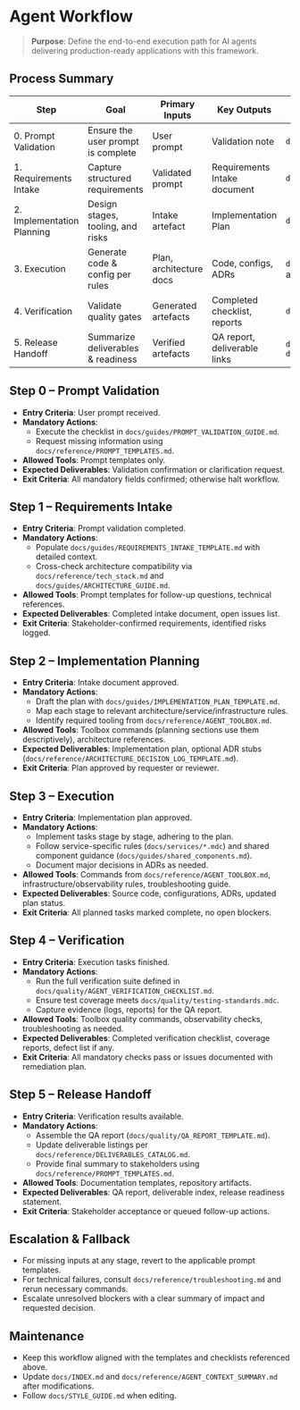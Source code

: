 # Agent Workflow

> **Purpose**: Define the end-to-end execution path for AI agents delivering production-ready applications with this framework.

## Process Summary

| Step | Goal | Primary Inputs | Key Outputs | References |
|------|------|---------------|-------------|------------|
| 0. Prompt Validation | Ensure the user prompt is complete | User prompt | Validation note | `docs/guides/PROMPT_VALIDATION_GUIDE.md` |
| 1. Requirements Intake | Capture structured requirements | Validated prompt | Requirements Intake document | `docs/guides/REQUIREMENTS_INTAKE_TEMPLATE.md` |
| 2. Implementation Planning | Design stages, tooling, and risks | Intake artefact | Implementation Plan | `docs/guides/IMPLEMENTATION_PLAN_TEMPLATE.md` |
| 3. Execution | Generate code & config per rules | Plan, architecture docs | Code, configs, ADRs | `docs/reference/AGENT_TOOLBOX.md`, architecture/service rules |
| 4. Verification | Validate quality gates | Generated artefacts | Completed checklist, reports | `docs/quality/AGENT_VERIFICATION_CHECKLIST.md` |
| 5. Release Handoff | Summarize deliverables & readiness | Verified artefacts | QA report, deliverable links | `docs/quality/QA_REPORT_TEMPLATE.md`, `docs/reference/DELIVERABLES_CATALOG.md` |

## Step 0 – Prompt Validation

- **Entry Criteria**: User prompt received.
- **Mandatory Actions**:
  - Execute the checklist in `docs/guides/PROMPT_VALIDATION_GUIDE.md`.
  - Request missing information using `docs/reference/PROMPT_TEMPLATES.md`.
- **Allowed Tools**: Prompt templates only.
- **Expected Deliverables**: Validation confirmation or clarification request.
- **Exit Criteria**: All mandatory fields confirmed; otherwise halt workflow.

## Step 1 – Requirements Intake

- **Entry Criteria**: Prompt validation completed.
- **Mandatory Actions**:
  - Populate `docs/guides/REQUIREMENTS_INTAKE_TEMPLATE.md` with detailed context.
  - Cross-check architecture compatibility via `docs/reference/tech_stack.md` and `docs/guides/ARCHITECTURE_GUIDE.md`.
- **Allowed Tools**: Prompt templates for follow-up questions, technical references.
- **Expected Deliverables**: Completed intake document, open issues list.
- **Exit Criteria**: Stakeholder-confirmed requirements, identified risks logged.

## Step 2 – Implementation Planning

- **Entry Criteria**: Intake document approved.
- **Mandatory Actions**:
  - Draft the plan with `docs/guides/IMPLEMENTATION_PLAN_TEMPLATE.md`.
  - Map each stage to relevant architecture/service/infrastructure rules.
  - Identify required tooling from `docs/reference/AGENT_TOOLBOX.md`.
- **Allowed Tools**: Toolbox commands (planning sections use them descriptively), architecture references.
- **Expected Deliverables**: Implementation plan, optional ADR stubs (`docs/reference/ARCHITECTURE_DECISION_LOG_TEMPLATE.md`).
- **Exit Criteria**: Plan approved by requester or reviewer.

## Step 3 – Execution

- **Entry Criteria**: Implementation plan approved.
- **Mandatory Actions**:
  - Implement tasks stage by stage, adhering to the plan.
  - Follow service-specific rules (`docs/services/*.mdc`) and shared component guidance (`docs/guides/shared_components.md`).
  - Document major decisions in ADRs as needed.
- **Allowed Tools**: Commands from `docs/reference/AGENT_TOOLBOX.md`, infrastructure/observability rules, troubleshooting guide.
- **Expected Deliverables**: Source code, configurations, ADRs, updated plan status.
- **Exit Criteria**: All planned tasks marked complete, no open blockers.

## Step 4 – Verification

- **Entry Criteria**: Execution tasks finished.
- **Mandatory Actions**:
  - Run the full verification suite defined in `docs/quality/AGENT_VERIFICATION_CHECKLIST.md`.
  - Ensure test coverage meets `docs/quality/testing-standards.mdc`.
  - Capture evidence (logs, reports) for the QA report.
- **Allowed Tools**: Toolbox quality commands, observability checks, troubleshooting as needed.
- **Expected Deliverables**: Completed verification checklist, coverage reports, defect list if any.
- **Exit Criteria**: All mandatory checks pass or issues documented with remediation plan.

## Step 5 – Release Handoff

- **Entry Criteria**: Verification results available.
- **Mandatory Actions**:
  - Assemble the QA report (`docs/quality/QA_REPORT_TEMPLATE.md`).
  - Update deliverable listings per `docs/reference/DELIVERABLES_CATALOG.md`.
  - Provide final summary to stakeholders using `docs/reference/PROMPT_TEMPLATES.md`.
- **Allowed Tools**: Documentation templates, repository artifacts.
- **Expected Deliverables**: QA report, deliverable index, release readiness statement.
- **Exit Criteria**: Stakeholder acceptance or queued follow-up actions.

## Escalation & Fallback

- For missing inputs at any stage, revert to the applicable prompt templates.
- For technical failures, consult `docs/reference/troubleshooting.md` and rerun necessary commands.
- Escalate unresolved blockers with a clear summary of impact and requested decision.

## Maintenance

- Keep this workflow aligned with the templates and checklists referenced above.
- Update `docs/INDEX.md` and `docs/reference/AGENT_CONTEXT_SUMMARY.md` after modifications.
- Follow `docs/STYLE_GUIDE.md` when editing.
